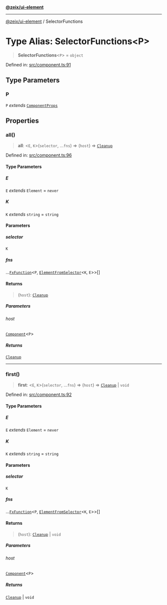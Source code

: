 [**@zeix/ui-element**](../README.md)

***

[@zeix/ui-element](../globals.md) / SelectorFunctions

# Type Alias: SelectorFunctions\<P\>

> **SelectorFunctions**\<`P`\> = `object`

Defined in: [src/component.ts:91](https://github.com/zeixcom/ui-element/blob/019cf77c80beb600bfb17e452913f013b9d638c1/src/component.ts#L91)

## Type Parameters

### P

`P` *extends* [`ComponentProps`](ComponentProps.md)

## Properties

### all()

> **all**: \<`E`, `K`\>(`selector`, ...`fns`) => (`host`) => [`Cleanup`](Cleanup.md)

Defined in: [src/component.ts:96](https://github.com/zeixcom/ui-element/blob/019cf77c80beb600bfb17e452913f013b9d638c1/src/component.ts#L96)

#### Type Parameters

##### E

`E` *extends* `Element` = `never`

##### K

`K` *extends* `string` = `string`

#### Parameters

##### selector

`K`

##### fns

...[`FxFunction`](FxFunction.md)\<`P`, [`ElementFromSelector`](ElementFromSelector.md)\<`K`, `E`\>\>[]

#### Returns

> (`host`): [`Cleanup`](Cleanup.md)

##### Parameters

###### host

[`Component`](Component.md)\<`P`\>

##### Returns

[`Cleanup`](Cleanup.md)

***

### first()

> **first**: \<`E`, `K`\>(`selector`, ...`fns`) => (`host`) => [`Cleanup`](Cleanup.md) \| `void`

Defined in: [src/component.ts:92](https://github.com/zeixcom/ui-element/blob/019cf77c80beb600bfb17e452913f013b9d638c1/src/component.ts#L92)

#### Type Parameters

##### E

`E` *extends* `Element` = `never`

##### K

`K` *extends* `string` = `string`

#### Parameters

##### selector

`K`

##### fns

...[`FxFunction`](FxFunction.md)\<`P`, [`ElementFromSelector`](ElementFromSelector.md)\<`K`, `E`\>\>[]

#### Returns

> (`host`): [`Cleanup`](Cleanup.md) \| `void`

##### Parameters

###### host

[`Component`](Component.md)\<`P`\>

##### Returns

[`Cleanup`](Cleanup.md) \| `void`
